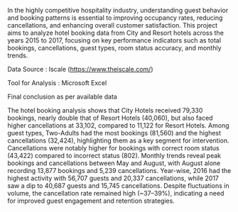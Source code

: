 In the highly competitive hospitality industry, understanding guest behavior and booking patterns is essential to improving occupancy rates, reducing cancellations, and enhancing overall customer satisfaction. This project aims to analyze hotel booking data from City and Resort hotels across the years 2015 to 2017, focusing on key performance indicators such as total bookings, cancellations, guest types, room status accuracy, and monthly trends.

Data Source : Iscale (https://www.theiscale.com/)

Tool for Analysis : Microsoft Excel 

Final conclusion as per available data

The hotel booking analysis shows that City Hotels received 79,330 bookings, nearly double that of Resort Hotels (40,060), but also faced higher cancellations at 33,102, compared to 11,122 for Resort Hotels. Among guest types, Two-Adults had the most bookings (81,560) and the highest cancellations (32,424), highlighting them as a key segment for intervention. Cancellations were notably higher for bookings with correct room status (43,422) compared to incorrect status (802). Monthly trends reveal peak bookings and cancellations between May and August, with August alone recording 13,877 bookings and 5,239 cancellations. Year-wise, 2016 had the highest activity with 56,707 guests and 20,337 cancellations, while 2017 saw a dip to 40,687 guests and 15,745 cancellations. Despite fluctuations in volume, the cancellation rate remained high (~37–39%), indicating a need for improved guest engagement and retention strategies.

